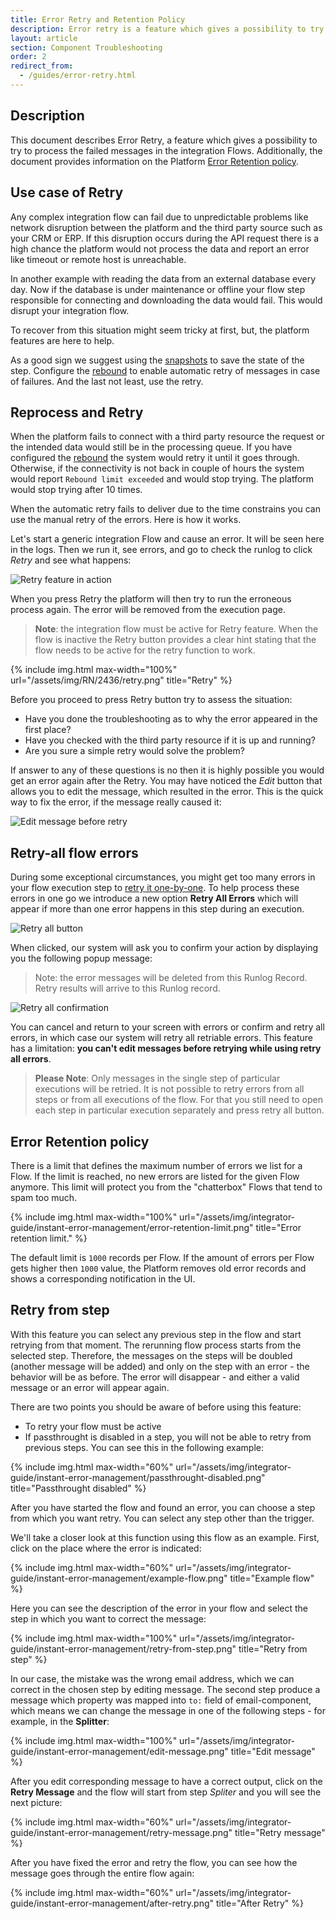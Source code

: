 ```yaml
---
title: Error Retry and Retention Policy
description: Error retry is a feature which gives a possibility to try to process the failed messages in the integration Flows.
layout: article
section: Component Troubleshooting
order: 2
redirect_from:
  - /guides/error-retry.html
---
```


## Description

This document describes Error Retry, a feature which gives a possibility to try to process the failed messages in the integration Flows. Additionally, the document provides information on the Platform [Error Retention policy](#error-retention-policy).

## Use case of Retry

Any complex integration flow can fail due to unpredictable problems like network
disruption between the platform and the third party source such as your CRM or ERP.
If this disruption occurs during the API request there is a high chance the platform
would not process the data and report an error like timeout or remote host is unreachable.

In another example with reading the data from an external database every day. Now if
the database is under maintenance or offline your flow step responsible for
connecting and downloading the data would fail. This would disrupt your integration flow.

To recover from this situation might seem tricky at first, but, the platform
features are here to help.

As a good sign we suggest using the [snapshots](/guides/using-snapshots) to save the state of
the step. Configure the [rebound](/getting-started/rebound) to enable automatic retry
of messages in case of failures. And the last not least, use the retry.


## Reprocess and Retry

When the platform fails to connect with a third party resource the request or the
intended data would still be in the processing queue. If you have configured the
[rebound](/getting-started/rebound) the system would retry it until it goes through.
Otherwise, if the connectivity is not back in couple of hours the system would
report `Rebound limit exceeded` and would stop trying. The platform would stop
trying after 10 times.

When the automatic retry fails to deliver due to the time constrains you can
use the manual retry of the errors. Here is how it works.

Let's start a generic integration Flow and cause an error. It will
be seen here in the logs. Then we run it, see errors, and go to check the runlog
to click *Retry* and see what happens:

![Retry feature in action](/assets/img/integrator-guide/instant-error-management/edit-retry-error.gif)

When you press Retry the platform will then try to run the erroneous process again.
The error will be removed from the execution page.

> **Note**: the integration flow must be active for Retry feature. When the flow is inactive the Retry button provides a clear hint stating that the flow needs to be active for the retry function to work. 

{% include img.html max-width="100%" url="/assets/img/RN/2436/retry.png" title="Retry" %}

Before you proceed to press Retry button try to assess the situation:

*   Have you done the troubleshooting as to why the error appeared in the first place?
*   Have you checked with the third party resource if it is up and running?
*   Are you sure a simple retry would solve the problem?

If answer to any of these questions is no then it is highly possible you would get
an error again after the Retry. You may have noticed the *Edit* button that allows you to edit the message, which resulted in the error. This is the quick way to fix the error, if the message really caused it:

![Edit message before retry](/assets/img/integrator-guide/instant-error-management/edit-error.gif)


## Retry-all flow errors

During some exceptional circumstances, you might get too many errors in your flow
execution step to [retry it one-by-one](#reprocess-and-retry). To help
process these errors in one go we introduce a new option **Retry All Errors** which
will appear if more than one error happens in this step during an execution.

![Retry all button](/assets/img/integrator-guide/instant-error-management/retry-all-errors.png)

When clicked, our system will ask you to confirm your action by displaying you
the following popup message:

> Note: the error messages will be deleted from this Runlog Record. Retry results will arrive to this Runlog record.

![Retry all confirmation](/assets/img/integrator-guide/instant-error-management/retry-all-errors-confirmation.png)

You can cancel and return to your screen with errors or confirm and retry all
errors, in which case our system will retry all retriable errors. This feature
has a limitation: **you can't edit messages before retrying while using retry all errors**.

> **Please Note**: Only messages in the single step of particular executions will be retried. It is
> not possible to retry errors from all steps or from all executions of the flow. For that you still
> need to open each step in particular execution separately and press retry all button.

## Error Retention policy

There is a limit that defines the maximum number of errors we list for a Flow.
If the limit is reached, no new errors are listed for the given Flow anymore.
This limit will protect you from the "chatterbox" Flows that tend to spam too much.

{% include img.html max-width="100%" url="/assets/img/integrator-guide/instant-error-management/error-retention-limit.png" title="Error retention limit." %}

The default limit is `1000` records per Flow. If the amount of errors per
Flow gets higher then `1000` value, the Platform removes old error records and
shows a corresponding notification in the UI.

## Retry from step

With this feature you can select any previous step in the flow and start retrying from that moment. The rerunning flow process starts from the selected step. Therefore, the messages on the steps will be doubled (another message will be added) and only on the step with an error - the behavior will be as before. The error will disappear - and either a valid message or an error will appear again.

There are two points you should be aware of before using this feature:

* To retry your flow must be active
* If passthrought is disabled in a step, you will not be able to retry from previous steps. You can see this in the following example:

{% include img.html max-width="60%" url="/assets/img/integrator-guide/instant-error-management/passthrought-disabled.png" title="Passthrought disabled" %}

After you have started the flow and found an error, you can choose a step from which you want retry. You can select any step other than the trigger.

We'll take a closer look at this function using this flow as an example. First, click on the place where the error is indicated:

{% include img.html max-width="60%" url="/assets/img/integrator-guide/instant-error-management/example-flow.png" title="Example flow" %}

Here you can see the description of the error in your flow and select the step in which you want to correct the message:

{% include img.html max-width="100%" url="/assets/img/integrator-guide/instant-error-management/retry-from-step.png" title="Retry from step" %}

In our case, the mistake was the wrong email address, which we can correct in the chosen step by editing message. The second step produce a message which property was mapped into `to:` field of email-component, which means we can change the message in one of the following steps - for example, in the **Splitter**:

{% include img.html max-width="100%" url="/assets/img/integrator-guide/instant-error-management/edit-message.png" title="Edit message" %}

After you edit corresponding message to have a correct output, click on the **Retry Message** and the flow will start from step *Spliter* and you will see the next picture:

{% include img.html max-width="60%" url="/assets/img/integrator-guide/instant-error-management/retry-message.png" title="Retry message" %}

After you have fixed the error and retry the flow, you can see how the message goes through the entire flow again:

{% include img.html max-width="60%" url="/assets/img/integrator-guide/instant-error-management/after-retry.png" title="After Retry" %}